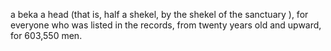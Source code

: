 a beka a head (that is, half a shekel, by the shekel of the sanctuary ), for everyone who was listed in the records, from twenty years old and upward, for 603,550 men.
